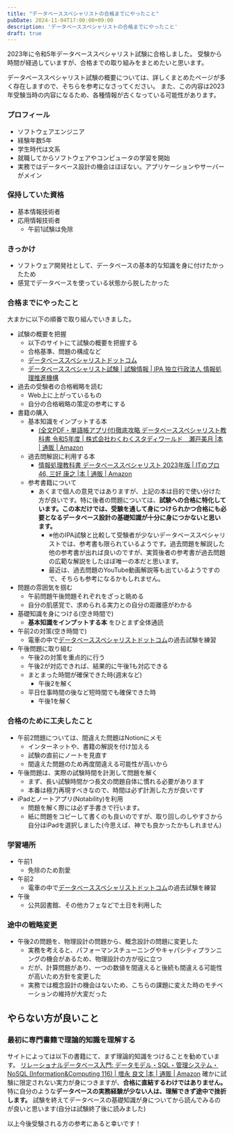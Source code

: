 ```yaml
---
title: "データベーススペシャリストの合格までにやったこと"
pubDate: 2024-11-04T17:00:00+09:00
description: 'データベーススペシャリストの合格までにやったこと'
draft: true
---
```





2023年に令和5年データベーススペシャリスト試験に合格しました。
受験から時間が経過していますが、合格までの取り組みをまとめたいと思います。

データベーススペシャリスト試験の概要については、詳しくまとめたページが多く存在しますので、そちらを参考になさってください。
また、この内容は2023年受験当時の内容になるため、各種情報が古くなっている可能性があります。

### プロフィール
- ソフトウェアエンジニア
- 経験年数5年
- 学生時代は文系
- 就職してからソフトウェアやコンピュータの学習を開始
- 実務ではデータベース設計の機会はほぼない。アプリケーションやサーバーがメイン

### 保持していた資格
- 基本情報技術者
- 応用情報技術者
    - 午前1試験は免除

### きっかけ
- ソフトウェア開発社として、データベースの基本的な知識を身に付けたかったため
- 感覚でデータベースを使っている状態から脱したかった

### 合格までにやったこと

大まかに以下の順番で取り組んでいきました。

- 試験の概要を把握
    - 以下のサイトにて試験の概要を把握する
    - 合格基準、問題の構成など
    - [データベーススペシャリストドットコム](https://www.db-siken.com/dbkeisiki.html)
    - [データベーススペシャリスト試験 | 試験情報 | IPA 独立行政法人 情報処理推進機構](https://www.ipa.go.jp/shiken/kubun/db.html)
- 過去の受験者の合格戦略を読む
    - Web上に上がっているもの
    - 自分の合格戦略の策定の参考にする
- 書籍の購入
    - 基本知識をインプットする本
        - [(全文PDF・単語帳アプリ付)徹底攻略 データベーススペシャリスト教科書 令和5年度 | 株式会社わくわくスタディワールド　瀬戸美月 |本 | 通販 | Amazon](https://www.amazon.co.jp/%E5%85%A8%E6%96%87PDF%E3%83%BB%E5%8D%98%E8%AA%9E%E5%B8%B3%E3%82%A2%E3%83%97%E3%83%AA%E4%BB%98-%E5%BE%B9%E5%BA%95%E6%94%BB%E7%95%A5-%E3%83%87%E3%83%BC%E3%82%BF%E3%83%99%E3%83%BC%E3%82%B9%E3%82%B9%E3%83%9A%E3%82%B7%E3%83%A3%E3%83%AA%E3%82%B9%E3%83%88%E6%95%99%E7%A7%91%E6%9B%B8-%E4%BB%A4%E5%92%8C5%E5%B9%B4%E5%BA%A6/dp/4295016225/ref=sr_1_4?__mk_ja_JP=%E3%82%AB%E3%82%BF%E3%82%AB%E3%83%8A&crid=2FB8IQRLRJ1XD&dib=eyJ2IjoiMSJ9.-KxfAOuliVjl-toy-LSlreVGq_Ue4L_7H5fDFePvBI8zPqB22yLfS-dPkr6V2Bk7D20DIpSkgBrOZpWocFhpKpMxTiWuhT2_tYIyyfcXjfug8f_9QvLS_Z4ZRuEXHc03YRcubbnBILls3o6zqRqXmJLCxDqwGyNl9tXGidJDwkf-EHIzFiXC5bxPIu_RCIcuvpas_DrTXn2u88TsFQS_aG5QEQBmNpQTqFwhL2M_TueLbatTobBmjpA3xrrQejv0ZL1tr1v-NKsfLFqI7Rcp6Cm1oGevhLS3iEQ6z9fCJBY.zRJB1fg46W7YSJf41Oo2JB9tURMk9qB5RWRCIVyiJIQ&dib_tag=se&keywords=%E5%BE%B9%E5%BA%95%E6%94%BB%E7%95%A5+%E3%83%87%E3%83%BC%E3%82%BF%E3%83%99%E3%83%BC%E3%82%B9%E3%82%B9%E3%83%9A%E3%82%B7%E3%83%A3%E3%83%AA%E3%82%B9%E3%83%88%E6%95%99%E7%A7%91%E6%9B%B8&qid=1730706731&sprefix=%E3%83%87%E3%83%BC%E3%82%BF%E3%83%99%E3%83%BC%E3%82%B9%E3%82%B9%E3%83%9A%E3%82%B7%E3%83%A3%E3%83%AA%E3%82%B9%E3%83%88%2Caps%2C393&sr=8-4)
    - 過去問解説に利用する本
        - [情報処理教科書 データベーススペシャリスト 2023年版 | ITのプロ46, 三好 康之 |本 | 通販 | Amazon](https://www.amazon.co.jp/%E6%83%85%E5%A0%B1%E5%87%A6%E7%90%86%E6%95%99%E7%A7%91%E6%9B%B8-%E3%83%87%E3%83%BC%E3%82%BF%E3%83%99%E3%83%BC%E3%82%B9%E3%82%B9%E3%83%9A%E3%82%B7%E3%83%A3%E3%83%AA%E3%82%B9%E3%83%88-2023%E5%B9%B4%E7%89%88-IT%E3%81%AE%E3%83%97%E3%83%AD46/dp/4798179914/ref=sr_1_5?crid=1HX7VA6NTSIT8&dib=eyJ2IjoiMSJ9.KiKJuDax9nIIxATGPf9xKKxYT42aPWt7HTfLAN-IOSZGLC5ljdlbObdNmQp2x3A8NviARyt8Z1aUMBPMKbcKMlDoaaCIis3MCLbe9k5OpB1MbtCHxbZjLhDdINN3iUIGHQpTSmh5xM0-KAJYKYFirGuUtBeX3e-kD-0xB2WykBhlshYfDHBc0bINHQIshHFoQUjkdUU9fl8JZa_ACGU2V2PTsMR0gNfl3UBX3XHIdCgjn1J5fXGRbPao2DOSwBIkJuM1ja6kDMHSMl6qfLDpbYJB5Ust63ipbABJAqqAeZs.qK-WKdF__0UN1JEymZV5Wk6wGZGBzaCZkUiyhO_9_l8&dib_tag=se&keywords=%E3%83%87%E3%83%BC%E3%82%BF%E3%83%99%E3%83%BC%E3%82%B9%E3%82%B9%E3%83%9A%E3%82%B7%E3%83%A3%E3%83%AA%E3%82%B9%E3%83%88&qid=1730706318&sprefix=%E3%83%87%E3%83%BC%E3%82%BF%E3%83%99%E3%83%BC%E3%82%B9%E3%82%B9%E3%83%9A%2Caps%2C295&sr=8-5#customerReviews)
    - 参考書籍について
        - あくまで個人の意見ではありますが、上記の本は目的で使い分けた方が良いです。特に後者の問題については、**試験への合格に特化しています。この本だけでは、受験を通して身につけられかつ合格にも必要となるデータベース設計の基礎知識が十分に身につかないと思います。**
            - ※他のIPA試験と比較して受験者が少ないデータベーススペシャリストでは、参考書も限られているようです。過去問題を解説した他の参考書が出れば良いのですが、実質後者の参考書が過去問題の広範な解説をしたほぼ唯一の本だと思います。
            - 最近は、過去問題のYouTube動画解説等も出ているようですので、そちらも参考になるかもしれません。
- 問題の雰囲気を掴む
    - 午前問題午後問題それぞれをざっと眺める
    - 自分の肌感覚で、求められる実力との自分の距離感がわかる
- 基礎知識を身につける(空き時間で)
    - **基本知識をインプットする本** をひとまず全体通読
- 午前2の対策(空き時間で)
    - 電車の中で[データベーススペシャリストドットコム](https://www.db-siken.com)の過去試験を練習
- 午後問題に取り組む
    - 午後2の対策を重点的に行う
    - 午後2が対応できれば、結果的に午後1も対応できる
    - まとまった時間が確保できた時(週末など)
        - 午後2を解く
    - 平日仕事時間の後など短時間でも確保できた時
        - 午後1を解く
### 合格のために工夫したこと
- 午前2問題については、間違えた問題はNotionにメモ
    - インターネットや、書籍の解説を付け加える
    - 試験の直前にノートを見直す
    - 間違えた問題のため再度間違える可能性が高いから
- 午後問題は、実際の試験時間を計測して問題を解く
    - まず、長い試験時間かつ長文の問題自体に慣れる必要があります
    - 本番は極力再現すべきなので、時間は必ず計測した方が良いです
- iPadとノートアプリ(Notability)を利用
    - 問題を解く際には必ず手書きで行います。
    - 紙に問題をコピーして書くのも良いのですが、取り回しのしやすさから自分はiPadを選択しました(今思えば、神でも良かったかもしれません)

### 学習場所
- 午前1
    - 免除のため割愛
- 午前2
    - 電車の中で[データベーススペシャリストドットコム](https://www.db-siken.com)の過去試験を練習
- 午後
    - 公共図書館、その他カフェなどで土日を利用した

### 途中の戦略変更
- 午後2の問題を、物理設計の問題から、概念設計の問題に変更した
    - 実務を考えると、パフォーマンスチューニングやキャパシティプランニングの機会があるため、物理設計の方が役に立つ
    - だが、計算問題があり、一つの数値を間違えると後続も間違える可能性が高いため方針を変更した
    - 実務では概念設計の機会はないため、こちらの課題に変えた時のモチベーションの維持が大変だった

## やらない方が良いこと
### 最初に専門書籍で理論的知識を理解する

サイトによっては以下の書籍にて、まず理論的知識をつけることを勧めています。
[リレーショナルデータベース入門: データモデル・SQL・管理システム・NoSQL (Information&Computing 116) | 増永 良文 |本 | 通販 | Amazon](https://www.amazon.co.jp/%E3%83%AA%E3%83%AC%E3%83%BC%E3%82%B7%E3%83%A7%E3%83%8A%E3%83%AB%E3%83%87%E3%83%BC%E3%82%BF%E3%83%99%E3%83%BC%E3%82%B9%E5%85%A5%E9%96%80%E2%80%95%E3%83%87%E3%83%BC%E3%82%BF%E3%83%A2%E3%83%87%E3%83%AB%E3%83%BBSQL%E3%83%BB%E7%AE%A1%E7%90%86%E3%82%B7%E3%82%B9%E3%83%86%E3%83%A0%E3%83%BBNoSQL-Information-Computing-%E5%A2%97%E6%B0%B8-%E8%89%AF%E6%96%87/dp/4781913903/ref=pd_sim_d_sccl_4_5/357-7996852-0813937?pd_rd_w=5O2k1&content-id=amzn1.sym.d686209d-8edb-4501-90de-4e255f5b32cf&pf_rd_p=d686209d-8edb-4501-90de-4e255f5b32cf&pf_rd_r=K57K3489WBWQZSHXE26N&pd_rd_wg=GdoGe&pd_rd_r=a85487b6-85a4-4cfa-93d3-56134f3e6673&pd_rd_i=4781913903&psc=1)
確かに試験に限定されない実力が身につきますが、**合格に直結するわけではありません。** 特に自分のような**データベースの実務経験が少ない人は、理解できず途中で挫折します。**
試験を終えてデータベースの基礎知識が身についてから読んでみるのが良いと思います(自分は試験終了後に読みました)




以上今後受験される方の参考にあると幸いです！
